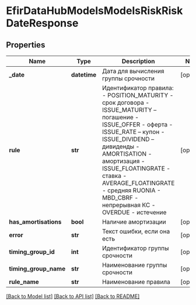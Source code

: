 # EfirDataHubModelsModelsRiskRiskDateResponse

## Properties
Name | Type | Description | Notes
------------ | ------------- | ------------- | -------------
**_date** | **datetime** | Дата для вычисления группы срочности | [optional] 
**rule** | **str** | Идентификатор правила:  - POSITION_MATURITY - срок договора  - ISSUE_MATURITY – погашение  - ISSUE_OFFER - оферта  - ISSUE_RATE – купон  - ISSUE_DIVIDEND – дивиденды  - AMORTISATION - амортизация  - ISSUE_FLOATINGRATE - ставка  - AVERAGE_FLOATINGRATE - средняя RUONIA  - MBD_CBRF - непрерывная КС  - OVERDUE - истечение | [optional] 
**has_amortisations** | **bool** | Наличие амортизации | [optional] 
**error** | **str** | Текст ошибки, если она есть | [optional] 
**timing_group_id** | **int** | Идентификатор группы срочности | [optional] 
**timing_group_name** | **str** | Наименование группы срочности | [optional] 
**rule_name** | **str** | Наименование правила | [optional] 

[[Back to Model list]](../README.md#documentation-for-models) [[Back to API list]](../README.md#documentation-for-api-endpoints) [[Back to README]](../README.md)

